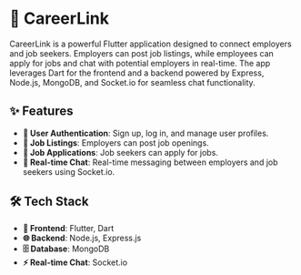# 🌟 CareerLink

CareerLink is a powerful Flutter application designed to connect employers and job seekers. Employers can post job listings, while employees can apply for jobs and chat with potential employers in real-time. The app leverages Dart for the frontend and a backend powered by Express, Node.js, MongoDB, and Socket.io for seamless chat functionality.

## ✨ Features

- **🔐 User Authentication**: Sign up, log in, and manage user profiles.
- **💼 Job Listings**: Employers can post job openings.
- **📄 Job Applications**: Job seekers can apply for jobs.
- **💬 Real-time Chat**: Real-time messaging between employers and job seekers using Socket.io.

## 🛠️ Tech Stack

- **📱 Frontend**: Flutter, Dart
- **🌐 Backend**: Node.js, Express.js
- **🗄️ Database**: MongoDB
- **⚡ Real-time Chat**: Socket.io
